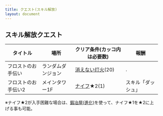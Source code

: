 ```yaml
---
title: クエスト(スキル解放)
layout: document
---
```

## スキル解放クエスト

|タイトル|場所|クリア条件(カッコ内は必要数)|報酬|
|---|---|---|---|
|フロストのお手伝い|ランダムダンジョン|[消えない灯火](消えない灯火)(20)|.|
|フロストのお手伝い2|メインタワー1F|[ナイフ](ナイフ)★2(1)|スキル「ダッシュ」|

※ナイフ★2が入手困難な場合は、[鍛冶屋(進化)](鍛冶屋(進化))を使って、ナイフ★1を★2に上げる事も可能。
